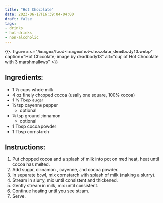 ```yaml
---
title: "Hot Chocolate"
date: 2023-06-17T16:39:04-04:00
draft: false
tags:
- drinks
- hot-drinks
- non-alcoholic
---
```


{{< figure src="/images/food-images/hot-chocolate_deadbody13.webp" caption="Hot Chocolate; image by deadbody13" alt="cup of Hot Chocolate with 3 marshmallows" >}}

## Ingredients:
- 1 &frac12; cups whole milk
- 4 oz finely chopped cocoa (usally one square, 100% cocoa)
- 1 &frac12; Tbsp sugar
- &frac14; tsp cayenne pepper
    - optional 
- &frac14; tsp ground cinnamon 
    - optional
- 1 Tbsp cocoa powder
- 1 Tbsp cornstarch

## Instructions:
1. Put chopped cocoa and a splash of milk into pot on med heat, heat until cocoa has melted.
2. Add sugar, cinnamon , cayenne, and cocoa powder.
3. In separate bowl, mix cornstarch with splash of milk (making a slurry).
4. Stream in slurry, mix until consistent and thickened.
5. Gently stream in milk, mix until consistent.
6. Continue heating until you see steam.
7. Serve.
